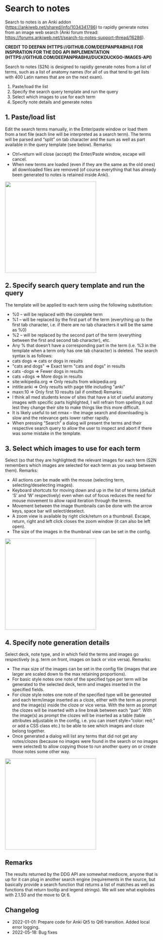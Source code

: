 # Search to notes
Search to notes is an Anki addon (https://ankiweb.net/shared/info/1034341786) to rapidly generate notes from an image web search (Anki forum thread: https://forums.ankiweb.net/t/search-to-notes-support-thread/16286).

**CREDIT TO DEEPAN (HTTPS://GITHUB.COM/DEEPANPRABHU) FOR INSPIRATION FOR THE DDG API IMPLEMENTATION (HTTPS://GITHUB.COM/DEEPANPRABHU/DUCKDUCKGO-IMAGES-API)**

Search to notes (S2N) is designed to rapidly generate notes from a list of terms, such as a list of anatomy names (for all of us that tend to get lists with 400 Latin names that are on the next exam).
1. Paste/load the list
2. Specify the search query template and run the query
3. Select which images to use for each term
4. Specify note details and generate notes

## 1. Paste/load list
Edit the search terms manually, in the Enter/paste window or load them from a text file (each line will be interpreted as a search term). The terms will be parsed and “split” on tab character and the sum as well as part available in the query template (see below). Remarks:
- Ctrl+return will close (accept) the Enter/Paste window, escape will cancel.
- When new terms are loaded (even if they are the same as the old ones) all downloaded files are removed (of course everything that has already been generated to notes is retained inside Anki).
<img src="https://aws1.discourse-cdn.com/standard11/uploads/anki2/original/2X/3/3964b1302e947f999b8245886b7c042bec9947b7.jpeg" height="300">

## 2. Specify search query template and run the query
The template will be applied to each term using the following substitution:
- %0 – will be replaced with the complete term
- %1 – will be replaced by the first part of the term (everything up to the first tab character, i.e. if there are no tab characters it will be the same as %0)
- %2 – will be replaced by the second part of the term (everything between the first and second tab character), etc.
- Any %<digit> that doesn’t have a corresponding part in the term (i.e. %3 in the template when a term only has one tab character) is deleted.
The search syntax is as follows:
- cats dogs => cats or dogs in results
- "cats and dogs" => Exact term "cats and dogs" in results
- cats -dogs => Fewer dogs in results
- cats +dogs => More dogs in results
- site:wikipedia.org => Only results from wikipedia.org
- intitle:anki => Only results with page title including "anki"
- maxn:10 => Only first 10 results (all if omitted)
Remarks:
- I think all med students know of sites that have a lot of useful anatomy images with specific parts highlighted, I will refrain from spelling it out lest they change their site to make things like this more difficult.
- It is likely useful to set nmax – the image search and downloading is slow and the relevance gets lower rather rapidly.
- When pressing “Search” a dialog will present the terms and their respective search query to allow the user to inspect and abort if there was some mistake in the template.

## 3. Select which images to use for each term
Select (so that they are highlighted) the relevant images for each term (S2N remembers which images are selected for each term as you swap between them). Remarks:
- All actions can be made with the mouse (selecting term, selecting/deselecting images).
- Keyboard shortcuts for moving down and up in the list of terms (default ‘S’ and ‘W’ respectively) even when out of focus reduces the need for mouse movement to allow rapid iteration through the terms.
- Movement between the image thumbnails can be done with the arrow keys, space bar will select/deselect.
- A zoom view is available by right click/return on a thumbnail. Escape, return, right and left click closes the zoom window (it can also be left open).
- The size of the images in the thumbnail view can be set in the config.
<img src="https://aws1.discourse-cdn.com/standard11/uploads/anki2/original/2X/b/bf65ec38c15569370abe579cd2bab598f0529f9e.png" height="300">

## 4. Specify note generation details
Select deck, note type, and in which field the terms and images go respectively (e.g. term on front, images on back or vice versa). Remarks:
- The max size of the images can be set in the config file (images that are larger are scaled down to the max retaining proportions).
- For basic style notes one note of the specified type per term will be generated to the selected deck, term and images inserted in the specified fields.
- For cloze style notes one note of the specified type will be generated and each term/image inserted as a cloze, either with the term as prompt and the image(s) inside the cloze or vice versa. With the term as prompt the clozes will be inserted with a line break between each “pair”. With the image(s) as prompt the clozes will be inserted as a table (table attributes adjustable in the config, i.e. you can insert style=”color: red;” or add a CSS class etc.) to be able to see which images and cloze belong together.
- Once generated a dialog will list any terms that did not get any notes/clozes (because no images were found in the search or no images were selected) to allow copying those to run another query on or create those notes some other way.
<img src="https://aws1.discourse-cdn.com/standard11/uploads/anki2/original/2X/b/bbbca02fe21cc8883b6769fdfa64cae097b48ec5.png" height="300">

## Remarks
The results returned by the DDG API are somewhat mediocre, anyone that is up for it can plug in another search engine (requirements in the source, but basically provide a search function that returns a list of matches as well as functions that return tooltip and legend strings).
We will see what explodes with 2.1.50 and the move to Qt 6.

## Changelog
- 2022-01-01: Prepare code for Anki Qt5 to Qt6 transition. Added local error logging.
- 2022-05-18: Bug fixes
